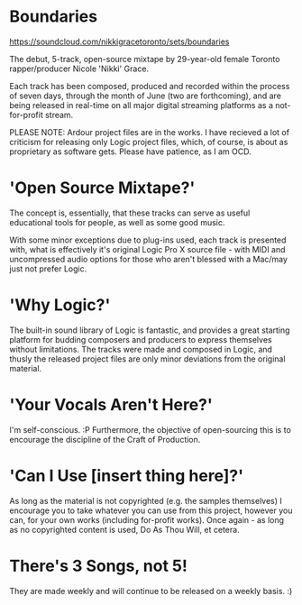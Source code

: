 # Boundaries #

https://soundcloud.com/nikkigracetoronto/sets/boundaries

The debut, 5-track, open-source mixtape by 29-year-old female Toronto rapper/producer Nicole 'Nikki' Grace.

Each track has been composed, produced and recorded within the process of seven days, through the month of June (two are forthcoming), and are being released in real-time on all major digital streaming platforms as a not-for-profit stream.

PLEASE NOTE: Ardour project files are in the works. I have recieved a lot of criticism for releasing only Logic project files, which, of course, is about as proprietary as software gets. Please have patience, as I am OCD.

# 'Open Source Mixtape?' #

The concept is, essentially, that these tracks can serve as useful educational tools for people, as well as some good music.

With some minor exceptions due to plug-ins used, each track is presented with, what is effectively it's original Logic Pro X source file - with MIDI and uncompressed audio options for those who aren't blessed with a Mac/may just not prefer Logic.

# 'Why Logic?' #

The built-in sound library of Logic is fantastic, and provides a great starting platform for budding composers and producers to express themselves without limitations. The tracks were made and composed in Logic, and thusly the released project files are only minor deviations from the original material.

# 'Your Vocals Aren't Here?' #

I'm self-conscious. :P Furthermore, the objective of open-sourcing this is to encourage the discipline of the Craft of Production. 

# 'Can I Use [insert thing here]?' #

As long as the material is not copyrighted (e.g. the samples themselves) I encourage you to take whatever you can use from this project, however you can, for your own works (including for-profit works). Once again - as long as no copyrighted content is used, Do As Thou Will, et cetera.

# There's 3 Songs, not 5! #

They are made weekly and will continue to be released on a weekly basis. :)
